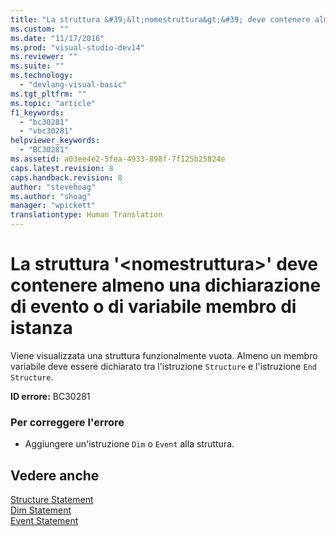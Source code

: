 ```yaml
---
title: "La struttura &#39;&lt;nomestruttura&gt;&#39; deve contenere almeno una dichiarazione di evento o di variabile membro di istanza | Microsoft Docs"
ms.custom: ""
ms.date: "11/17/2016"
ms.prod: "visual-studio-dev14"
ms.reviewer: ""
ms.suite: ""
ms.technology: 
  - "devlang-visual-basic"
ms.tgt_pltfrm: ""
ms.topic: "article"
f1_keywords: 
  - "bc30281"
  - "vbc30281"
helpviewer_keywords: 
  - "BC30281"
ms.assetid: a03ee4e2-5fea-4933-898f-7f125b25824e
caps.latest.revision: 8
caps.handback.revision: 8
author: "stevehoag"
ms.author: "shoag"
manager: "wpickett"
translationtype: Human Translation
---
```

# La struttura &#39;&lt;nomestruttura&gt;&#39; deve contenere almeno una dichiarazione di evento o di variabile membro di istanza
Viene visualizzata una struttura funzionalmente vuota. Almeno un membro variabile deve essere dichiarato tra l'istruzione `Structure` e l'istruzione `End Structure`.  
  
 **ID errore:** BC30281  
  
### Per correggere l'errore  
  
-   Aggiungere un'istruzione `Dim` o `Event` alla struttura.  
  
## Vedere anche  
 [Structure Statement](../../visual-basic/language-reference/statements/structure-statement.md)   
 [Dim Statement](../../visual-basic/language-reference/statements/dim-statement.md)   
 [Event Statement](../../visual-basic/language-reference/statements/event-statement.md)
